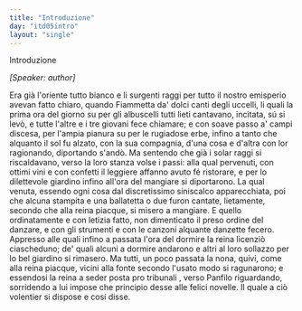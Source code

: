 ```yaml
---
title: "Introduzione"
day: "itd05intro"
layout: "single"
---
```

<html>
 <head>
 </head>
 <body>
  <div id="d05intro" type="introduction" who="author">
   <head>
    Introduzione
   </head>
   <p>
    <i>
     [Speaker: author]
    </i>
   </p>
   <p>
    <milestone id="p05980002"/>
    Era gi&agrave; l'oriente tutto bianco e li surgenti raggi per tutto il nostro emisperio avevan fatto chiaro, quando
    <name persref="fiammetta" type="person">
     Fiammetta
    </name>
    da' dolci canti degli uccelli, li quali la prima ora del giorno su per gli albuscelli tutti lieti cantavano, incitata, s&uacute; si lev&ograve;, e tutte l'altre e i tre giovani fece chiamare; e con soave passo a' campi discesa, per l'ampia pianura su per le rugiadose erbe, infino a tanto che alquanto il sol fu alzato, con la sua compagnia, d'una cosa e d'altra con lor ragionando, diportando s'and&ograve;.
    <milestone id="p05980003"/>
    Ma sentendo che gi&agrave; i solar raggi si riscaldavano, verso la loro stanza volse i passi: alla qual pervenuti, con ottimi vini e con confetti il leggiere affanno avuto f&eacute; ristorare, e per lo
    <name placeref="giardinobrigata-01" type="place">
     dilettevole giardino
    </name>
    infino all'ora del mangiare si diportarono. La qual venuta, essendo ogni cosa dal discretissimo siniscalco apparecchiata, poi che alcuna stampita e una ballatetta o due furon cantate, lietamente, secondo che alla reina piacque, si misero a mangiare.
    <milestone id="p05980004"/>
    E quello ordinatamente e con letizia fatto, non dimenticato il preso ordine del danzare, e con gli strumenti e con le canzoni alquante danzette fecero. Appresso alle quali infino a passata l'ora del dormire la
    <name persref="fiammetta" type="person">
     reina
    </name>
    licenzi&ograve; ciascheduno; de' quali alcuni a dormire andarono e altri al loro sollazzo per lo
    <name placeref="giardinobrigata-01" type="place">
     bel giardino
    </name>
    si rimasero.
    <milestone id="p99980005"/>
    Ma tutti, un poco passata la nona, quivi, come alla reina piacque, vicini alla fonte secondo l'usato modo si ragunarono; e essendosi la reina a seder posta
    <foreign lang="lat">
     pro tribunali
    </foreign>
    , verso
    <name persref="panfilo" type="person">
     Panfilo
    </name>
    riguardando, sorridendo a lui impose che principio desse alle felici novelle. Il quale a ci&ograve; volentier si dispose e cos&iacute; disse.
   </p>
  </div>
 </body>
</html>